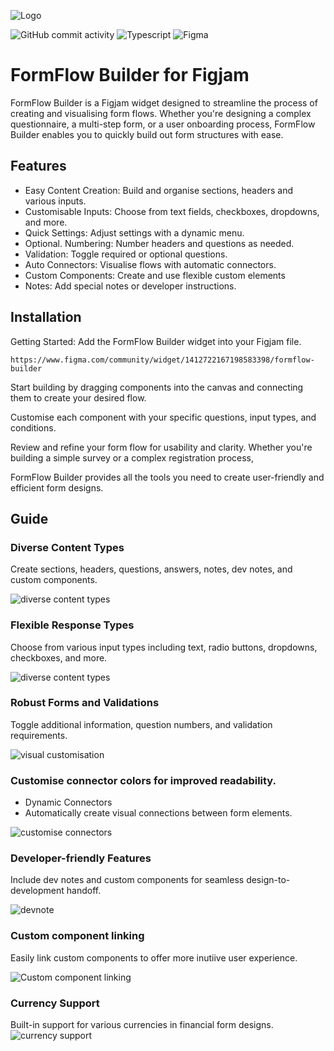 
![Logo](https://i.imgur.com/mMPmL9y.png)

![GitHub commit activity](https://img.shields.io/github/commit-activity/t/eeecoh/FormFlow-Builder?style=flat&labelColor=white&color=green)
![Typescript](https://img.shields.io/badge/Typescript-blue)
![Figma](https://img.shields.io/badge/Figjam-violet)



# FormFlow Builder for Figjam
FormFlow Builder is a Figjam widget designed to streamline the process of creating and visualising form flows. Whether you're designing a complex questionnaire, a multi-step form, or a user onboarding process, FormFlow Builder enables you to quickly build out form structures with ease.






## Features

* Easy Content Creation: Build and organise sections, headers and various inputs.
* Customisable Inputs: Choose from text fields, checkboxes, dropdowns, and more.
* Quick Settings: Adjust settings with a dynamic menu.
* Optional. Numbering: Number headers and questions as needed.
* Validation: Toggle required or optional questions.
* Auto Connectors: Visualise flows with automatic connectors.
* Custom Components: Create and use flexible custom elements
* Notes: Add special notes or developer instructions.




## Installation

Getting Started:
Add the FormFlow Builder widget into your Figjam file.
```
https://www.figma.com/community/widget/1412722167198583398/formflow-builder

```
 Start building by dragging components into the canvas and connecting them to create your desired flow.

Customise each component with your specific questions, input types, and conditions.

Review and refine your form flow for usability and clarity.
Whether you're building a simple survey or a complex registration process, 

FormFlow Builder provides all the tools you need to create user-friendly and efficient form designs.




    
## Guide

### Diverse Content Types
Create sections, headers, questions, answers, notes, dev notes, and custom components.

![diverse content types](https://i.imgur.com/PiWwlwa.gif)

### Flexible Response Types
Choose from various input types including text, radio buttons, dropdowns, checkboxes, and more.

![diverse content types](https://i.imgur.com/TEvLoEX.gif)

### Robust Forms and Validations
Toggle additional information, question numbers, and validation requirements.

![visual customisation](https://i.imgur.com/GZcsg9V.gif)

### Customise connector colors for improved readability.
- Dynamic Connectors
- Automatically create visual connections between form elements.

![customise connectors](https://i.imgur.com/tKsGvTU.gif)

### Developer-friendly Features
Include dev notes and custom components for seamless design-to-development handoff.

![devnote](https://i.imgur.com/2Hftr3U.png)

### Custom component linking
Easily link custom components to offer more inutiive user experience.

![Custom component linking](https://i.imgur.com/Sd1WLqY.gif)

### Currency Support

Built-in support for various currencies in financial form designs.
![currency support](https://i.imgur.com/VWOZDTl.gif)